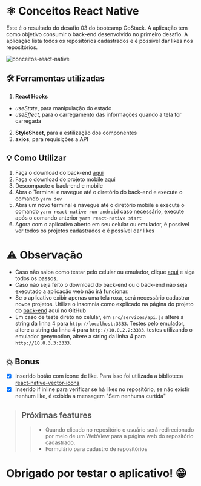 # ⚛️ Conceitos React Native

Este é o resultado do desafio 03 do bootcamp GoStack. A aplicação tem como objetivo consumir o back-end desenvolvido no primeiro desafio. A aplicação lista todos os repositórios cadastrados e é possível dar likes nos repositórios.

![conceitos-react-native](https://media.giphy.com/media/t165yyPt3wfn9Izk4m/giphy.gif)

## 🛠️ Ferramentas utilizadas
1. **React Hooks**
- *useState*, para manipulação do estado
- *useEffect*, para o carregamento das informações quando a tela for carregada
2. **StyleSheet**, para a estilização dos componentes
3. **axios**, para requisições a API

## 💡️ Como Utilizar
1. Faça o download do back-end [aqui](https://github.com/saleszera/conceitos-node/archive/master.zip)
2. Faça o download do projeto mobile [aqui](https://github.com/saleszera/conceitos-react-native/archive/master.zip)
3. Descompacte o back-end e mobile
4. Abra o Terminal e navegue até o diretório do back-end e execute o comando `yarn dev`
5. Abra um novo terminal e navegue até o diretório mobile e execute o comando `yarn react-native run-android` caso necessário, execute após o comando anterior `yarn react-native start`
6. Agora com o aplicativo aberto em seu celular ou emulador, é possivel ver todos os projetos cadastrados e é possível dar likes

# ⚠️ Observação
- Caso não saiba como testar pelo celular ou emulador, clique [aqui](https://react-native.rocketseat.dev/android/windows) e siga todos os passos.
- Caso não seja feito o download do back-end ou o back-end não seja executado a aplicação web não irá funcionar.
- Se o aplicativo exibir apenas uma tela roxa, será necessário cadastrar novos projetos. Utilize o insomnia como explicado na página do projeto do [back-end](https://github.com/saleszera/conceitos-node) aqui no GitHub
- Em caso de teste direto no celular, em `src/services/api.js` altere a string da linha 4 para `http://localhost:3333`. Testes pelo emulador, altere a string da linha 4 para `http://10.0.2.2:3333`. testes utilizando o emulador genymotion, altere a string da linha 4 para `http://10.0.3.3:3333`.

## 💥️ Bonus
- [x] Inserido botão com icone de like. Para isso foi utilizada a biblioteca [react-native-vector-icons](https://github.com/oblador/react-native-vector-icons)
- [x] Inserido if inline para verificar se há likes no repositório, se não existir nenhum like, é exibida a mensagem "Sem nenhuma curtida"

>## Próximas features
>>- Quando clicado no repositório o usuário será redirecionado por meio de um WebView para a página web do repositório cadastrado.
>>- Formulário para cadastro de repositórios

# Obrigado por testar o aplicativo! 😁️